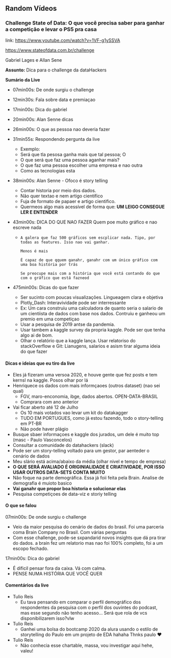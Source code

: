 # 



## Random Vídeos



### Challenge State of Data: O que você precisa saber para ganhar a competição e levar o PS5 pra casa

link: https://www.youtube.com/watch?v=1VF-g1ySSVA

https://www.stateofdata.com.br/challenge

Gabriel Lages e Allan Sene

**Assunto:** Dica para o challenge da dataHackers

**Sumário da Live**

+ 07min00s: De onde surgiu o challenge

+ 12min30s: Fala sobre data e premiaçao

+ 17min00s: Dica do gabriel

+ 20min00s: Alan Senne dicas

+ 26min00s: O que as pessoa nao deveria fazer

+ 31min55s: Respondendo pergunta da live

  + Exemplo: 
  + Será que tla pesosa ganha mais que tal pessoa; O
  + O que será que faz uma pessoa aganhar mais?
  + O que faz uma pessoa escolher uma empresa e nao outra
  + Como as tecnologias esta 

+ 38min00s: Alan Senne - Ofoco é story telling

  + Contar historia por meio dos dados. 
  + Nâo quer textao e nem artigo cientifico
  + Fuja de formato de papaer e artigo cientifico.
  + Quermeos algo mais acessível de forma que: **UM LEIGO CONSEGUE LER E ENTENDER**

+ 43min00s: DICA DO QUE NAO FAZER Quem poe muito gráfico e nao escreve nada

  + ```
    A galera que faz 500 gráficos sem escplicar nada. Tipo, por todas as features. Isso nao vai ganhar.
    
    Menos é mais
    
    É capaz de que qquem ganahr, ganahr com um único gráfico com uma boa história por trás
    
    Se preocupe mais com a história que você está contando do que com o gráfico que está fazneod
    ```

    

+ 475min00s: Dicas do que fazer
  +  Ser sucinto com poucas visualizações. Lingueagem clara e objetiva
  + Plotly_Dash: Interavividade pode ser interressante
  + Ex: Um cara construiu uma calculadora de quanto seria o salario de um cientiista de dados com base nos dados. Contruiu e ganheou um premio em uma competiçao
  + Usar a pesquisa de 2019 antse da pandemia. 
  + Usar tambem a kaggle survey da propria kaggle. Pode ser que tenha algo ai de bom.
  + Olhar o relatório que a kaggle lança. Usar relatoriso do stackOverflow e Git: Lianugens, salarios e asism tirar alguma ideia do que fazer



#### Dicas e ideias que eu tiro da live

+ Eles já fizeram uma versoa 2020, e houve gente que fez posts e tem kernsl na kaggle. Posos olhar por lá
+ Henriquece os dados com mais informçaoes (outros dataset) (nao sei qual)
  + FGV, maro-enconomia, ibge, dados abertos. OPEN-DATA-BRASIL
  + Comprara com ano anterior
+ Vai ficar aberto até 12 de Julho
  + Os 10 mais votados vao levar um kit do datakagger
  + TUDO EM PORTUGUES, como já estou fazendo, todo o story-telling em PT-BR
  + Não pode haver plágio
+ Busque sbaer informaçoes e kaggle dos jurados, um dele é muito top (masc - Paulo Vasconcelos)
+ Consultar a comunidade do datahackers (slack)
+ Pode ser um story-telling voltado para um gestor, par aenteder o cenário de dados
+ Meu slário está acima/abaixo da média (olhar nivel e tempo de empresa)
+ **O QUE SERÁ AVALIADO É ORIGINIALIDADE E CRIATIVIDADE, POR ISSO USAR OUTROS DATA-SETS CONTA MUITO**
+ Nâo foque na parte demográfica. Essa já foii feita pela Brain. Analise de demografia é muioto basico
+ **Vai ganahr que propor boa historia e solucionar elas**
+ Pesquisa competiçoes de data-viz e storiy telling

#### O que se falou

07min00s: De onde surgiu o challenge

+ Veio da maior pesquisa do cenário de dados do brasil. Foi uma parceria coma Brain Company no Brasil. Com várias perguntas
+ Com esse challenge, pode-se sxpandarid novos insights que dá pra tirar do dados. a brain fez um relatorio mas nao foi 100% completo, foi a um escopo fechado.

17min00s: Dica do gabriel

+ É dificil pensar fora da caixa. Vá com calma. 
+ PENSE NUMA HISTÓRIA QUE VOCÊ QUER 

#### Comentários da live

+ Tulio Reis
  + Eu tava pensando em comparar o perfil demográfico dos respondentes da pesquisa com o perfil dos ouvintes do podcast, mas esse segundo não tenho acesso... Será que rola de vcs disponibilizarem isso?vlw
+ Tulio Reis
  + Ganhei uma bolsa do bootcamp 2020 da alura usando o estilo de storytelling do Paulo em um projeto de EDA hahaha Thnks paulo ❤
+ Tulio Reis
  + Não conhecia esse chartable, massa, vou investigar aqui hehe, valeu!

